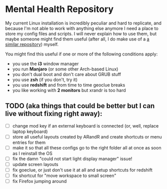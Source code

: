# Mental Health Repository

My current Linux installation is incredibly peculiar and hard to replicate, 
and because I'm not able to work with anything else anymore I need a place to 
store my config files and scripts.
I will never explain how to use them, but maybe someone might find them useful
(after all, I do make use of a 
[a similar repository](https://gitlab.com/kappanneo/home)) myself.

You might find this useful if one or more of the following conditions apply:

- you use the __i3__ window manager
- you run __Manjaro__ (or some other Arch-based Linux)
- you don't dual boot and don't care about GRUB stuff
- you use __zsh__ (if you don't, try it)
- you use __redshift__ and from time to time geoclue breaks
- you like working with __2 monitors__ but xrandr is too hard

## TODO (aka things that could be better but I can live without fixing right away):
- [ ] change mod key if an external keyboard is connected (or, well, replace 
  laptop keyboard)
- [ ] store all useful layouts created by ARandR and create shortcuts or menu entries for them
- [ ] make it so that all these configs go to the right folder all at once as soon as I reinstall the OS
- [ ] fix the damn "could not start light display manager" issue!
- [ ] update screen layouts
- [ ] fix goeclue, or just don't use it at all and setup shortcuts for redshift
- [ ] fix shortcut for "move workspace to small screen"
- [ ] fix Firefox jumping around
